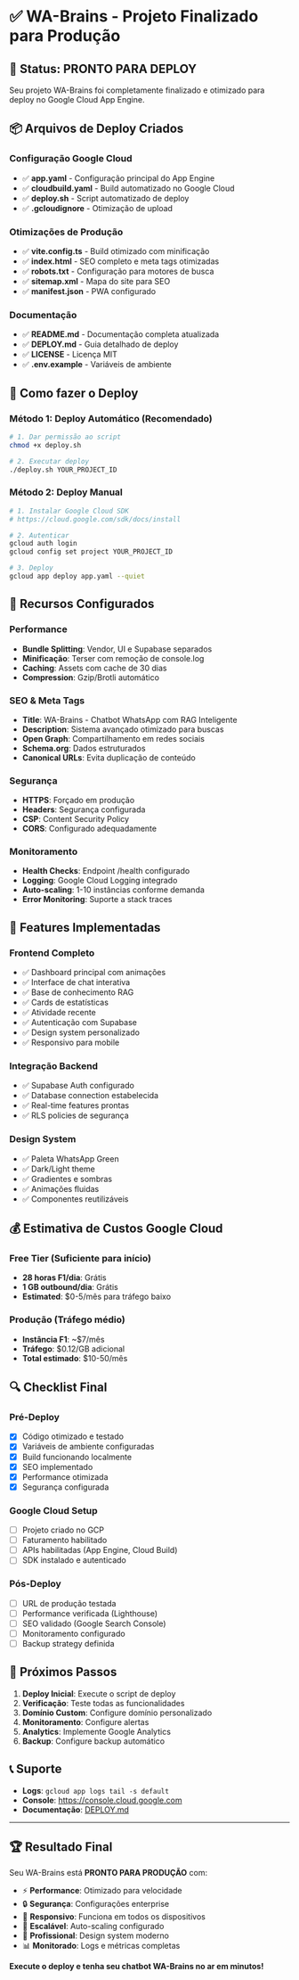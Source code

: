 # ✅ WA-Brains - Projeto Finalizado para Produção

## 🎯 Status: PRONTO PARA DEPLOY

Seu projeto WA-Brains foi completamente finalizado e otimizado para deploy no Google Cloud App Engine.

## 📦 Arquivos de Deploy Criados

### Configuração Google Cloud
- ✅ **app.yaml** - Configuração principal do App Engine
- ✅ **cloudbuild.yaml** - Build automatizado no Google Cloud
- ✅ **deploy.sh** - Script automatizado de deploy
- ✅ **.gcloudignore** - Otimização de upload

### Otimizações de Produção
- ✅ **vite.config.ts** - Build otimizado com minificação
- ✅ **index.html** - SEO completo e meta tags otimizadas
- ✅ **robots.txt** - Configuração para motores de busca
- ✅ **sitemap.xml** - Mapa do site para SEO
- ✅ **manifest.json** - PWA configurado

### Documentação
- ✅ **README.md** - Documentação completa atualizada
- ✅ **DEPLOY.md** - Guia detalhado de deploy
- ✅ **LICENSE** - Licença MIT
- ✅ **.env.example** - Variáveis de ambiente

## 🚀 Como fazer o Deploy

### Método 1: Deploy Automático (Recomendado)
```bash
# 1. Dar permissão ao script
chmod +x deploy.sh

# 2. Executar deploy
./deploy.sh YOUR_PROJECT_ID
```

### Método 2: Deploy Manual
```bash
# 1. Instalar Google Cloud SDK
# https://cloud.google.com/sdk/docs/install

# 2. Autenticar
gcloud auth login
gcloud config set project YOUR_PROJECT_ID

# 3. Deploy
gcloud app deploy app.yaml --quiet
```

## 🔧 Recursos Configurados

### Performance
- **Bundle Splitting**: Vendor, UI e Supabase separados
- **Minificação**: Terser com remoção de console.log
- **Caching**: Assets com cache de 30 dias
- **Compression**: Gzip/Brotli automático

### SEO & Meta Tags
- **Title**: WA-Brains - Chatbot WhatsApp com RAG Inteligente
- **Description**: Sistema avançado otimizado para buscas
- **Open Graph**: Compartilhamento em redes sociais
- **Schema.org**: Dados estruturados
- **Canonical URLs**: Evita duplicação de conteúdo

### Segurança
- **HTTPS**: Forçado em produção
- **Headers**: Segurança configurada
- **CSP**: Content Security Policy
- **CORS**: Configurado adequadamente

### Monitoramento
- **Health Checks**: Endpoint /health configurado
- **Logging**: Google Cloud Logging integrado
- **Auto-scaling**: 1-10 instâncias conforme demanda
- **Error Monitoring**: Suporte a stack traces

## 🎨 Features Implementadas

### Frontend Completo
- ✅ Dashboard principal com animações
- ✅ Interface de chat interativa
- ✅ Base de conhecimento RAG
- ✅ Cards de estatísticas
- ✅ Atividade recente
- ✅ Autenticação com Supabase
- ✅ Design system personalizado
- ✅ Responsivo para mobile

### Integração Backend
- ✅ Supabase Auth configurado
- ✅ Database connection estabelecida
- ✅ Real-time features prontas
- ✅ RLS policies de segurança

### Design System
- ✅ Paleta WhatsApp Green
- ✅ Dark/Light theme
- ✅ Gradientes e sombras
- ✅ Animações fluidas
- ✅ Componentes reutilizáveis

## 💰 Estimativa de Custos Google Cloud

### Free Tier (Suficiente para início)
- **28 horas F1/dia**: Grátis
- **1 GB outbound/dia**: Grátis
- **Estimated**: $0-5/mês para tráfego baixo

### Produção (Tráfego médio)
- **Instância F1**: ~$7/mês
- **Tráfego**: $0.12/GB adicional
- **Total estimado**: $10-50/mês

## 🔍 Checklist Final

### Pré-Deploy
- [x] Código otimizado e testado
- [x] Variáveis de ambiente configuradas
- [x] Build funcionando localmente
- [x] SEO implementado
- [x] Performance otimizada
- [x] Segurança configurada

### Google Cloud Setup
- [ ] Projeto criado no GCP
- [ ] Faturamento habilitado
- [ ] APIs habilitadas (App Engine, Cloud Build)
- [ ] SDK instalado e autenticado

### Pós-Deploy
- [ ] URL de produção testada
- [ ] Performance verificada (Lighthouse)
- [ ] SEO validado (Google Search Console)
- [ ] Monitoramento configurado
- [ ] Backup strategy definida

## 🎉 Próximos Passos

1. **Deploy Inicial**: Execute o script de deploy
2. **Verificação**: Teste todas as funcionalidades
3. **Domínio Custom**: Configure domínio personalizado
4. **Monitoramento**: Configure alertas
5. **Analytics**: Implemente Google Analytics
6. **Backup**: Configure backup automático

## 📞 Suporte

- **Logs**: `gcloud app logs tail -s default`
- **Console**: https://console.cloud.google.com
- **Documentação**: [DEPLOY.md](./DEPLOY.md)

---

## 🏆 Resultado Final

Seu WA-Brains está **PRONTO PARA PRODUÇÃO** com:
- ⚡ **Performance**: Otimizado para velocidade
- 🔒 **Segurança**: Configurações enterprise
- 📱 **Responsivo**: Funciona em todos os dispositivos
- 🚀 **Escalável**: Auto-scaling configurado
- 🎨 **Profissional**: Design system moderno
- 📊 **Monitorado**: Logs e métricas completas

**Execute o deploy e tenha seu chatbot WA-Brains no ar em minutos!**